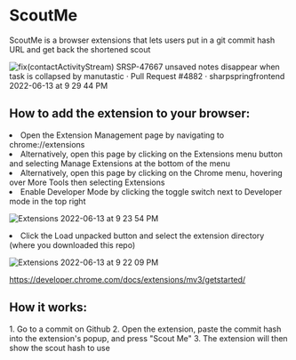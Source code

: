 <h1>ScoutMe</h1>
ScoutMe is a browser extensions that lets users put in a git commit hash URL and get back the shortened scout

![fix(contactActivityStream) SRSP-47667 unsaved notes disappear when task is collapsed by manutastic · Pull Request #4882 · sharpspringfrontend 2022-06-13 at 9 29 44 PM](https://user-images.githubusercontent.com/53713122/173474242-0b732f71-0506-45d2-bf61-9c209fed2b5e.jpg)


<h2>How to add the extension to your browser:</h2>
<li>Open the Extension Management page by navigating to chrome://extensions</li>
 <li>Alternatively, open this page by clicking on the Extensions menu button and selecting Manage Extensions at the bottom of the menu</li>
 <li>Alternatively, open this page by clicking on the Chrome menu, hovering over More Tools then selecting Extensions</li>
<li>Enable Developer Mode by clicking the toggle switch next to Developer mode in the top right</li>

![Extensions 2022-06-13 at 9 23 54 PM](https://user-images.githubusercontent.com/53713122/173474274-49d3a866-3b6b-40ae-9e78-d4f1b9409433.jpg)

<li>Click the Load unpacked button and select the extension directory (where you downloaded this repo)</li>

![Extensions 2022-06-13 at 9 22 09 PM](https://user-images.githubusercontent.com/53713122/173474283-56973221-60a5-4d98-8145-dc6b42ca957c.jpg)

https://developer.chrome.com/docs/extensions/mv3/getstarted/

<h2>How it works:</h2>
1. Go to a commit on Github
2. Open the extension, paste the commit hash into the extension's popup, and press "Scout Me"
3. The extension will then show the scout hash to use




